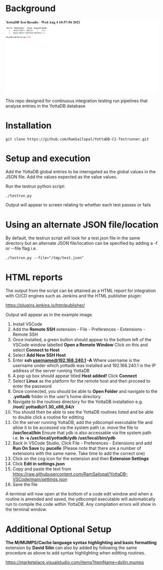 # Background

![Alt text](YottaDB-Test-Results.PNG?raw=true "YottaDB Test Results")

This repo designed for continuous integration testing run pipelines that analyse entries in the YottaDB database

# Installation

    git clone https://github.com/RamSailopal/YottaDB-CI-Testrunner.git

# Setup and execution

Add the YottaDB global entries to be interogated as the global values in the JSON file. Add the values expected as the value values.

Run the testrun python script:

    ./testrun.py

Output will appear to screen relating to whether each test passes or fails

# Using an alternate JSON file/location

By default, the testrun script will look for a test.json file in the same directory but an alternate JSON file/location can be specified by adding a -f or --file flag i.e.

    ./testrun.py --file="/tmp/test.json"

# HTML reports

The output from the script can be attained as a HTML report for integration with CI/CD engines such as Jenkins and the HTML publisher plugin:

https://plugins.jenkins.io/htmlpublisher/

Output will appear as in the example image.

1) Install VSCode
2) Add the **Remote SSH** extension - File - Preferences - Extensions - Remote SSH
3) Once installed, a green button should appear to the bottom left of the VSCode window labelled **Open a Remote Window** Click on this and select **Connect to Host**
4) Select **Add New SSH Host**
5) Enter **ssh username@192.168.240.1 -A** Where username is the username under which yottadb was installed and 192.168.240.1 is the IP address of the server running YottaDB
6) A pop up box should appear titled **Host added!** Click **Connect**
7) Select **Linux** as the platform for the remote host and then proceed to enter the password
8) Once connected, you should be able to **Open Folder** and navigate to the **.yottadb** folder in the user's home directory.
9) Navigate to the routines directory for the YottaDB installation e.g. **/root/.yottadb/r1.30_x86_64/r**
10) You should then be able to see the YottaDB routines listed and be able to double click a routine for editting
11) On the server running YottaDB, add the ydbcompil executable file and allow it to be accessed via the system path i.e. move the file to **/usr/local/bin** Ensure that ydb is also accessable via the system path i.e. **ln -s /usr/local/yottadb/ydb /usr/local/bin/ydb**
12) Back in VSCode Studio, Click File - Preferences - Extensions and add **Run On Save** by **pucelle** (Please note that there are a number of extensions with the same name. Take time to add the correct one)
13) Click on the cog icon for the extension and then **Extension Settings**
14) Click **Edit in settings.json**
15) Copy and paste the text from https://raw.githubusercontent.com/RamSailopal/YottaDB-VSCode/main/settings.json
16) Save the file

A terminal will now open at the bottom of a code edit window and when a routine is amended and saved, the ydbcompil executable will automatically run to compile the code within YottaDB. Any compilation errors will show in the terminal window.

# Additional Optional Setup

**The M/MUMPS/Cache language syntax highlighting and basic formatting** extension by **David Silin** can also by added by following the same procedure as above to add syntax highlighting when editting routines.

https://marketplace.visualstudio.com/items?itemName=dsilin.mumps


